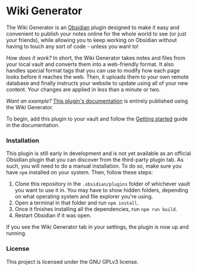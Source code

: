 # Wiki Generator

The Wiki Generator is an [Obsidian](https://obsidian.md/) plugin designed to make it easy and convenient to publish your notes online for the whole world to see (or just your friends), while allowing you to keep working on Obsidian without having to touch any sort of code - unless you want to!

*How does it work?* In short, the Wiki Generator takes notes and files from your local vault and converts them into a web-friendly format. It also handles special format tags that you can use to modify how each page looks before it reaches the web. Then, it uploads them to your own remote database and finally instructs your website to update using all of your new content. Your changes are applied in less than a minute or two.

*Want an example?* [This plugin's documentation](https://wiki-generator-documentation.vercel.app/) is entirely published using the Wiki Generator.

To begin, add this plugin to your vault and follow the [Getting started](https://wiki-generator-documentation.vercel.app/getting-started) guide in the documentation.

### Installation

This plugin is still early in development and is not yet available as an official Obsidian plugin that you can discover from the third-party plugin tab. As such, you will need to do a manual installation. To do so, make sure you have `npm` installed on your system. Then, follow these steps:

1. Clone this repository in the `.obsidian/plugins` folder of whichever vault you want to use it in. You may have to show hidden folders, depending on what operating system and file explorer you're using.
2. Open a terminal in that folder and run `npm install`.
3. Once it finishes installing all the dependencies, run `npm run build`.
4. Restart Obsidian if it was open.

If you see the Wiki Generator tab in your settings, the plugin is now up and running.

### License

This project is licensed under the GNU GPLv3 license.